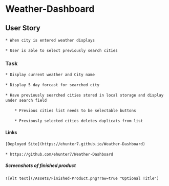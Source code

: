 # Weather-Dashboard

## User Story
    * When city is entered weather displays

    * User is able to select previously search cities

### Task

    * Display current weather and City name

    * Display 5 day forcast for searched city

    * Have previously searched cities stored in local storage and display under search field

        * Previous cities list needs to be selectable buttons

        * Previously selected cities deletes duplicats from list

#### Links

    [Deployed Site](https://ehunter7.github.io/Weather-Dashboard)

    * https://github.com/ehunter7/Weather-Dashboard

##### Screenshots of finished product

    ![Alt text](/Assets/Finished-Product.png?raw=true "Optional Title")

